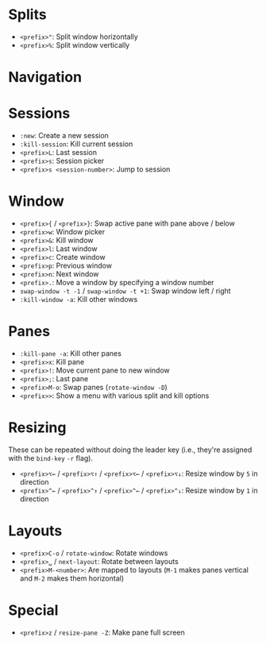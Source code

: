 # Splits

- `<prefix>"`: Split window horizontally
- `<prefix>%`: Split window vertically

# Navigation

# Sessions

- `:new`: Create a new session
- `:kill-session`: Kill current session
- `<prefix>L`: Last session
- `<prefix>s`: Session picker
- `<prefix>s <session-number>`: Jump to session

# Window

- `<prefix>{` / `<prefix>}`: Swap active pane with pane above / below
- `<prefix>w`: Window picker
- `<prefix>&`: Kill window
- `<prefix>l`: Last window
- `<prefix>c`: Create window
- `<prefix>p`: Previous window
- `<prefix>n`: Next window
- `<prefix>.`: Move a window by specifying a window number
- `swap-window -t -1` / `swap-window -t +1`: Swap window left / right
- `:kill-window -a`: Kill other windows

# Panes

- `:kill-pane -a`: Kill other panes
- `<prefix>x`: Kill pane
- `<prefix>!`: Move current pane to new window
- `<prefix>;`: Last pane
- `<prefix>M-o`: Swap panes (`rotate-window -D`)
- `<prefix>>`: Show a menu with various split and kill options

# Resizing

These can be repeated without doing the leader key (i.e., they're assigned with the `bind-key` `-r` flag).

- `<prefix>⌥←` / `<prefix>⌥↑` / `<prefix>⌥←` / `<prefix>⌥↓`: Resize window by `5` in direction
- `<prefix>^←` / `<prefix>^↑` / `<prefix>^←` / `<prefix>^↓`: Resize window by `1` in direction

# Layouts

- `<prefix>C-o` / `rotate-window`: Rotate windows
- `<prefix>␣` / `next-layout`: Rotate between layouts
- `<prefix>M-<number>`: Are mapped to layouts (`M-1` makes panes vertical and `M-2` makes them horizontal)

# Special

- `<prefix>z` / `resize-pane -Z`: Make pane full screen

